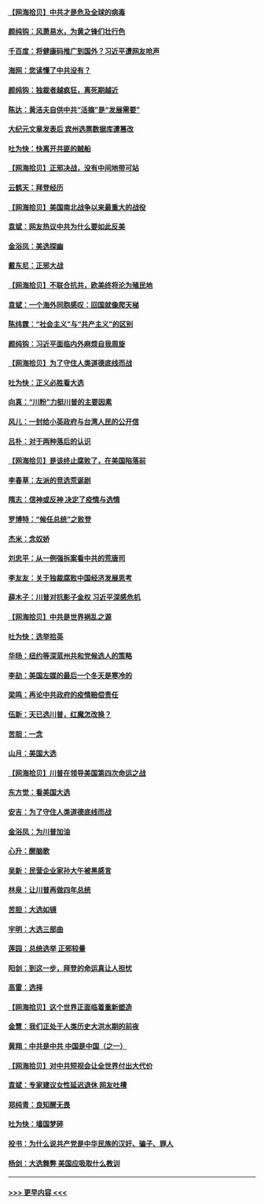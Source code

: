 #### [【网海拾贝】中共才是危及全球的病毒](../pages/nsc993/n12571204.md?t=11250051) 
#### [颜纯钩：风萧易水，为黄之锋们壮行色](../pages/nsc993/n12571487.md?t=11250051) 
#### [千百度：将健康码推广到国外？习近平遭网友呛声](../pages/nsc993/n12570808.md?t=11250051) 
#### [海网：您读懂了中共没有？](../pages/nsc993/n12570487.md?t=11250051) 
#### [颜纯钩：独裁者越疯狂，离死期越近](../pages/nsc993/n12569055.md?t=11250051) 
#### [陈达：黄洁夫自供中共“活摘”是“发展需要”](../pages/nsc993/n12568541.md?t=11250051) 
#### [大纪元文章发表后 宾州选票数据库遭篡改](../pages/nsc993/n12568105.md?t=11250051) 
#### [吐为快：快离开共匪的贼船](../pages/nsc993/n12568462.md?t=11250051) 
#### [【网海拾贝】正邪决战，没有中间地带可站](../pages/nsc993/n12568439.md?t=11250051) 
#### [云鹤天：拜登经历](../pages/nsc993/n12567294.md?t=11250051) 
#### [【网海拾贝】美国南北战争以来最重大的战役](../pages/nsc993/n12567247.md?t=11250051) 
#### [袁斌：网友热议中共为什么要如此反美](../pages/nsc993/n12567162.md?t=11250051) 
#### [金浴凤：美选探幽](../pages/nsc993/n12567147.md?t=11250051) 
#### [戴东尼：正邪大战](../pages/nsc993/n12567033.md?t=11250051) 
#### [【网海拾贝】不联合抗共，欧美终将沦为殖民地](../pages/nsc993/n12565068.md?t=11250051) 
#### [袁斌：一个海外同胞感叹：回国就像爬天梯](../pages/nsc993/n12564986.md?t=11250051) 
#### [陈纬霆：“社会主义”与“共产主义”的区别](../pages/nsc993/n12562417.md?t=11250051) 
#### [颜纯钩：习近平面临内外麻烦自我周旋](../pages/nsc993/n12563356.md?t=11250051) 
#### [【网海拾贝】为了守住人类道德底线而战](../pages/nsc993/n12562542.md?t=11250051) 
#### [吐为快：正义必胜看大选](../pages/nsc993/n12561967.md?t=11250051) 
#### [向真：“川粉”力挺川普的主要因素](../pages/nsc993/n12560774.md?t=11250051) 
#### [风儿：一封给小英政府与台湾人民的公开信](../pages/nsc993/n12560581.md?t=11250051) 
#### [吕朴：对于两种落后的认识](../pages/nsc993/n12560492.md?t=11250051) 
#### [【网海拾贝】是该终止腐败了，在美国陷落前](../pages/nsc993/n12559936.md?t=11250051) 
#### [李春草：左派的竞选荒诞剧](../pages/nsc993/n12558380.md?t=11250051) 
#### [隋志：信神或反神 决定了疫情与选情](../pages/nsc993/n12558255.md?t=11250051) 
#### [罗博特：“候任总统”之败登](../pages/nsc993/n12558189.md?t=11250051) 
#### [杰米：念奴娇](../pages/nsc993/n12558174.md?t=11250051) 
#### [刘忠平：从一例强拆案看中共的荒唐司](../pages/nsc993/n12558036.md?t=11250051) 
#### [李友友：关于独裁腐败中国经济发展思考](../pages/nsc993/n12558004.md?t=11250051) 
#### [薛木子：川普对抗影子金权 习近平深感危机](../pages/nsc993/n12557342.md?t=11250051) 
#### [【网海拾贝】中共是世界祸乱之源](../pages/nsc993/n12555353.md?t=11250051) 
#### [吐为快：选举拾英](../pages/nsc993/n12555041.md?t=11250051) 
#### [华旸：纽约等深蓝州共和党候选人的策略](../pages/nsc993/n12554309.md?t=11250051) 
#### [李劼：美国左媒的最后一个冬天是寒冷的](../pages/nsc993/n12552947.md?t=11250051) 
#### [梁鸣：再论中共政府的疫情赔偿责任](../pages/nsc993/n12553012.md?t=11250051) 
#### [伍新：天已选川普，红魔怎改换？](../pages/nsc993/n12552970.md?t=11250051) 
#### [苦胆：一念](../pages/nsc993/n12552957.md?t=11250051) 
#### [山月：美国大选](../pages/nsc993/n12552446.md?t=11250051) 
#### [【网海拾贝】川普在领导美国第四次命运之战](../pages/nsc993/n12551973.md?t=11250051) 
#### [东方觉：看美国大选](../pages/nsc993/n12551647.md?t=11250051) 
#### [安吉：为了守住人类道德底线而战](../pages/nsc993/n12551111.md?t=11250051) 
#### [金浴凤：为川普加油](../pages/nsc993/n12551085.md?t=11250051) 
#### [心升：醒脑歌](../pages/nsc993/n12550984.md?t=11250051) 
#### [吴新：民营企业家孙大午被黑感言](../pages/nsc993/n12550656.md?t=11250051) 
#### [林泉：让川普再做四年总统](../pages/nsc993/n12550640.md?t=11250051) 
#### [苦胆：大选如镜](../pages/nsc993/n12550630.md?t=11250051) 
#### [宇明：大选三部曲](../pages/nsc993/n12550603.md?t=11250051) 
#### [莲园：总统选举 正邪较量](../pages/nsc993/n12550594.md?t=11250051) 
#### [阳剑：到这一步，拜登的命运真让人担忧](../pages/nsc993/n12549093.md?t=11250051) 
#### [高雷：选择](../pages/nsc993/n12549087.md?t=11250051) 
#### [【网海拾贝】这个世界正面临着重新塑造](../pages/nsc993/n12548326.md?t=11250051) 
#### [金慧：我们正处于人类历史大洪水期的前夜](../pages/nsc993/n12547914.md?t=11250051) 
#### [黄翔：中共是中共 中国是中国（之一）](../pages/nsc993/n12547576.md?t=11250051) 
#### [【网海拾贝】对中共短视会让全世界付出大代价](../pages/nsc993/n12546043.md?t=11250051) 
#### [袁斌：专家建议女性延迟退休 网友吐槽](../pages/nsc993/n12545424.md?t=11250051) 
#### [郑纯青：良知醒无畏](../pages/nsc993/n12545394.md?t=11250051) 
#### [吐为快：墙国梦碎](../pages/nsc993/n12545309.md?t=11250051) 
#### [投书：为什么说共产党是中华民族的汉奸、骗子、罪人](../pages/nsc993/n12545089.md?t=11250051) 
#### [杨剑：大选舞弊 美国应吸取什么教训](../pages/nsc993/n12543937.md?t=11250051) 

----
#### [ >>> 更早内容 <<< ](../indexes/nsc993-earlier.md)
